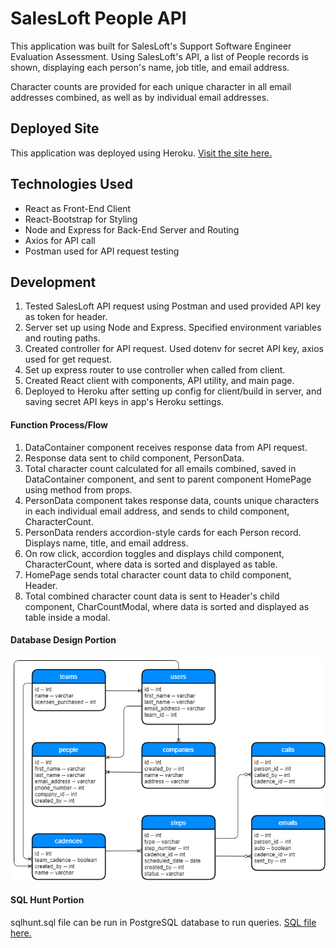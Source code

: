 # SalesLoft People API

This application was built for SalesLoft's Support Software Engineer Evaluation Assessment. Using SalesLoft's API, a list of People records is shown, displaying each person's name, job title, and email address.

Character counts are provided for each unique character in all email addresses combined, as well as by individual email addresses.

## Deployed Site

This application was deployed using Heroku. [Visit the site here.](https://salesloftapi.herokuapp.com)

## Technologies Used
* React as Front-End Client
* React-Bootstrap for Styling 
* Node and Express for Back-End Server and Routing
* Axios for API call
* Postman used for API request testing

## Development
1. Tested SalesLoft API request using Postman and used provided API key as token for header.
2. Server set up using Node and Express. Specified environment variables and routing paths.
3. Created controller for API request. Used dotenv for secret API key, axios used for get request.
4. Set up express router to use controller when called from client.
5. Created React client with components, API utility, and main page.
6. Deployed to Heroku after setting up config for client/build in server, and saving secret API keys in app's Heroku settings.

#### Function Process/Flow
1. DataContainer component receives response data from API request.
2. Response data sent to  child component, PersonData.
3. Total character count calculated for all emails combined, saved in DataContainer component, and sent to parent component HomePage using method from props.
4. PersonData component takes response data, counts unique characters in each individual email address, and sends to child component, CharacterCount.
5. PersonData renders accordion-style cards for each Person record. Displays name, title, and email address.
6. On row click, accordion toggles and displays child component, CharacterCount, where data is sorted and displayed as table.
7. HomePage sends total character count data to child component, Header.
8. Total combined character count data is sent to Header's child component, CharCountModal, where data is sorted and displayed as table inside a modal.


#### Database Design Portion
![Image of Database Design](https://github.com/tpgaviria/saleslofteval/blob/master/SLDatabaseDesign.png)

#### SQL Hunt Portion
 sqlhunt.sql file can be run in PostgreSQL database to run queries. [SQL file here.](https://github.com/tpgaviria/saleslofteval/blob/master/sqlhunt.sql)

